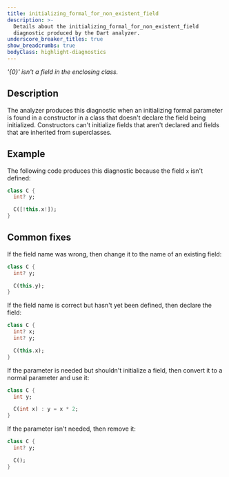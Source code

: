 ```yaml
---
title: initializing_formal_for_non_existent_field
description: >-
  Details about the initializing_formal_for_non_existent_field
  diagnostic produced by the Dart analyzer.
underscore_breaker_titles: true
show_breadcrumbs: true
bodyClass: highlight-diagnostics
---
```


_'{0}' isn't a field in the enclosing class._

## Description

The analyzer produces this diagnostic when an initializing formal
parameter is found in a constructor in a class that doesn't declare the
field being initialized. Constructors can't initialize fields that aren't
declared and fields that are inherited from superclasses.

## Example

The following code produces this diagnostic because the field `x` isn't
defined:

```dart
class C {
  int? y;

  C([!this.x!]);
}
```

## Common fixes

If the field name was wrong, then change it to the name of an existing
field:

```dart
class C {
  int? y;

  C(this.y);
}
```

If the field name is correct but hasn't yet been defined, then declare the
field:

```dart
class C {
  int? x;
  int? y;

  C(this.x);
}
```

If the parameter is needed but shouldn't initialize a field, then convert
it to a normal parameter and use it:

```dart
class C {
  int y;

  C(int x) : y = x * 2;
}
```

If the parameter isn't needed, then remove it:

```dart
class C {
  int? y;

  C();
}
```
